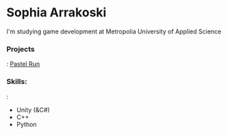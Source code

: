 # Sophia Arrakoski

I'm studying game development at Metropolia University of Applied Science

### Projects
: [Pastel Run](https://sophiaarwen.itch.io/pastel-run)

### Skills:
:
- Unity (&C#)
- C++
- Python
